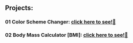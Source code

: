 ## Projects:

  ### 01 Color Scheme Changer: [click here to see!🤍](https://color-changer-background.netlify.app/)

  ### 02 Body Mass Calculator [BMI]: [click here to see!🤍](https://new-body-mass-calculator.netlify.app/)
